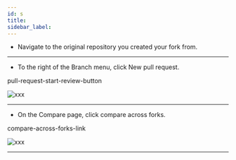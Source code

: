 ```yaml
---
id: s
title:
sidebar_label:
---
```




- Navigate to the original repository you created your fork from.

---


- To the right of the Branch menu, click New pull request.


pull-request-start-review-button


![xxx](https://raw.githubusercontent.com/ChickenKyiv/awesome-git-article/master/img/commands/pull-request-start-review-button.png)

---



- On the Compare page, click compare across forks.


compare-across-forks-link

![xxx](https://raw.githubusercontent.com/ChickenKyiv/awesome-git-article/master/img/commands/compare-across-forks-link.png)

---
